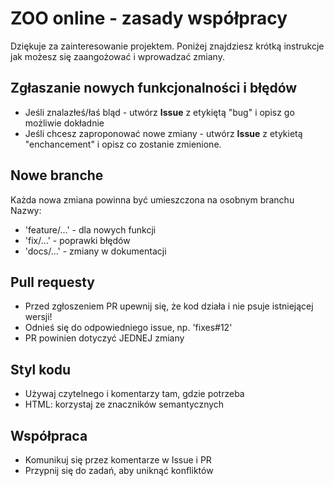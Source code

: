 # ZOO online - zasady współpracy
Dziękuje za zainteresowanie projektem. Poniżej znajdziesz krótką instrukcje jak możesz się zaangożować i wprowadzać zmiany.

## Zgłaszanie nowych funkcjonalności i błędów
- Jeśli znalazłeś/łaś bląd - utwórz **Issue** z etykiętą "bug" i opisz go możliwie dokładnie
- Jeśli chcesz zaproponować nowe zmiany - utwórz **Issue** z etykietą "enchancement" i opisz co zostanie zmienione.
  
## Nowe branche
Każda nowa zmiana powinna być umieszczona na osobnym branchu
Nazwy:
- 'feature/...' - dla nowych funkcji
- 'fix/...' - poprawki błędów
- 'docs/...' -  zmiany w dokumentacji

## Pull requesty
- Przed zgłoszeniem PR upewnij się, że kod działa i nie psuje istniejącej wersji!
- Odnieś się do odpowiedniego issue, np. 'fixes#12'
- PR powinien dotyczyć JEDNEJ zmiany

## Styl kodu
- Używaj czytelnego i komentarzy tam, gdzie potrzeba
- HTML: korzystaj ze znaczników semantycznych

## Współpraca
- Komunikuj się przez komentarze w Issue i PR
- Przypnij się do zadań, aby uniknąć konfliktów
